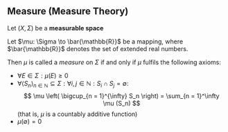 ## Measure (Measure Theory)

Let $(X, \Sigma)$ be a **measurable space**

Let $\mu: \Sigma \to \bar{\mathbb{R}}$ be a mapping, where $\bar{\mathbb{R}}$ denotes the set of extended real numbers.

Then $\mu$ is called a *measure* on $\Sigma$ if and only if $\mu$ fulfils the following axioms:

* $\forall E \in \Sigma: \mu(E)  \ge 0$
* $\forall  \langle S_n \rangle _{n \in \mathbb{N}} \subseteq \Sigma: \forall i, j \in \mathbb{N}: S_i \cap S_j = \emptyset$:
$$
\mu \left( \bigcup_{n = 1}^{\infty} S_n \right) = \sum_{n = 1}^\infty \mu (S_n)
$$
(that is, $\mu$ is a countably additive function)
* $\mu ( \emptyset ) = 0$